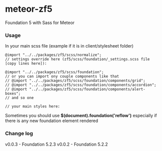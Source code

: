 meteor-zf5
==========

Foundation 5 with Sass for Meteor

### Usage

In your main scss file (example if it is in client/stylesheet folder)

```
@import "../../packages/zf5/scss/normalize";
// settings override here (zf5/scss/foundation/_settings.scss file [copy lines here]):

@import "../../packages/zf5/scss/foundation";
// or you can import ony couple components like that
// @import "../../packages/zf5/scss/foundation/components/grid";
// @import "../../packages/zf5/scss/foundation/components/accordion";
// @import "../../packages/zf5/scss/foundation/components/alert-boxes";
// and so one

// your main styles here:
```

Sometimes you should use **$(document).foundation('reflow')** especially if there is any new foundation element rendered

### Change log

v0.0.3 - Foundation 5.2.3
v0.0.2 - Foundation 5.2.2